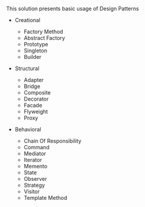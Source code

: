 This solution presents basic usage of Design Patterns

- Creational
	- Factory Method
	- Abstract Factory
	- Prototype
	- Singleton
	- Builder

- Structural
	- Adapter
	- Bridge
	- Composite
	- Decorator
	- Facade
	- Flyweight
	- Proxy

- Behavioral
	- Chain Of Responsibility
	- Command
	- Mediator
	- Iterator
	- Memento
	- State
	- Observer
	- Strategy
	- Visitor
	- Template Method